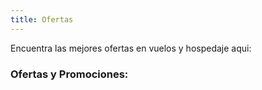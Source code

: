 ```yaml
---
title: Ofertas
---
```


Encuentra las mejores ofertas en vuelos y hospedaje aqui:

### Ofertas y Promociones:
